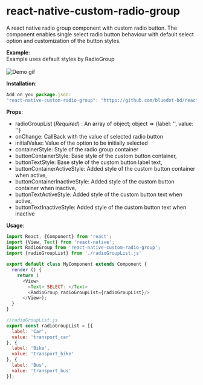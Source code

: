 # react-native-custom-radio-group

A react native radio group component with custom radio button. The component enables single select radio button behaviour with default select option and customization of the button styles.

<strong>Example</strong>:<br>
Example uses default styles by RadioGroup<br><br>
![Demo gif](https://github.com/ayushinigam/react-native-custom-radio-group/blob/master/demo/asset/demo.gif?raw=true)<br>

<strong>Installation</strong>:
```javascript
Add on you package.json:
"react-native-custom-radio-group": "https://github.com/bluedot-bd/react-native-custom-radio-group"
```
<strong>Props</strong>:<br>
* radioGroupList (<i>Required</i>) : An array of object; object => {label: '', value: ''}
* onChange: CallBack with the value of selected radio button
* initialValue: Value of the option to be initially selected
* containerStyle: Style of the radio group container
* buttonContainerStyle: Base style of the custom button container,
* buttonTextStyle: Base style of the custom button label text,
* buttonContainerActiveStyle: Added style of the custom button container when active,
* buttonContainerInactiveStyle: Added style of the custom button container when inactive,
* buttonTextActiveStyle: Added style of the custom button text when active,
* buttonTextInactiveStyle: Added style of the custom button text when inactive

<strong>Usage</strong>:<br>
```javascript
import React, {Component} from 'react';
import {View, Text} from 'react-native';
import RadioGroup from 'react-native-custom-radio-group';
import {radioGroupList} from './radioGroupList.js'

export default class MyComponent extends Component {
  render () {
    return (
      <View>
        <Text> SELECT: </Text>
        <RadioGroup radioGroupList={radioGroupList}/>
      </View>);
  }
}


```
```javascript
//radioGroupList.js
export const radioGroupList = [{
  label: 'Car',
  value: 'transport_car'
}, {
  label: 'Bike',
  value: 'transport_bike'
}, {
  label: 'Bus',
  value: 'transport_bus'
}];
```

